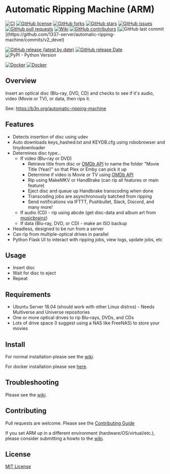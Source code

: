 # Automatic Ripping Machine (ARM)
[![CI](https://github.com/1337-server/automatic-ripping-machine/actions/workflows/main.yml/badge.svg)](https://github.com/1337-server/automatic-ripping-machine/actions/workflows/main.yml)
[![GitHub license](https://img.shields.io/github/license/1337-server/automatic-ripping-machine)](https://github.com/1337-server/automatic-ripping-machine/blob/v2_devel/LICENSE)
[![GitHub forks](https://img.shields.io/github/forks/1337-server/automatic-ripping-machine)](https://github.com/1337-server/automatic-ripping-machine/network)
[![GitHub stars](https://img.shields.io/github/stars/1337-server/automatic-ripping-machine)](https://github.com/1337-server/automatic-ripping-machine/stargazers)
[![GitHub issues](https://img.shields.io/github/issues/1337-server/automatic-ripping-machine)](https://github.com/1337-server/automatic-ripping-machine/issues)
[![GitHub pull requests](https://img.shields.io/github/issues-pr/1337-server/automatic-ripping-machine)](https://github.com/1337-server/automatic-ripping-machine/pulls)
[![Wiki](https://img.shields.io/badge/Wiki-Get%20Help-brightgreen)](https://github.com/1337-server/automatic-ripping-machine/wiki)
[![GitHub contributors](https://img.shields.io/github/contributors/1337-server/automatic-ripping-machine)](https://github.com/1337-server/automatic-ripping-machine/graphs/contributors)
[![GitHub last commit](https://img.shields.io/github/last-commit/1337-server/automatic-ripping-machine?)](https://github.com/1337-server/automatic-ripping-machine/commits/v2_devel)

[![GitHub release (latest by date)](https://img.shields.io/github/v/release/1337-server/automatic-ripping-machine?label=Latest%20Stable%20Version)](https://github.com/1337-server/automatic-ripping-machine/releases)
[![GitHub release Date](https://img.shields.io/github/release-date/1337-server/automatic-ripping-machine?label=Latest%20Stable%20Released)](https://github.com/1337-server/automatic-ripping-machine/releases)
![PyPI - Python Version](https://img.shields.io/pypi/pyversions/django)

[![Docker](https://img.shields.io/docker/pulls/1337server/automatic-ripping-machine.svg)](https://hub.docker.com/r/1337server/automatic-ripping-machine)
[![Docker](https://github.com/1337-server/automatic-ripping-machine/actions/workflows/docker-publish.yml/badge.svg?branch=docker)](https://github.com/1337-server/automatic-ripping-machine/actions/workflows/docker-publish.yml)




## Overview

Insert an optical disc (Blu-ray, DVD, CD) and checks to see if it's audio, video (Movie or TV), or data, then rips it.

See: https://b3n.org/automatic-ripping-machine


## Features

- Detects insertion of disc using udev
- Auto downloads keys_hashed.txt and KEYDB.cfg using robobrowser and tinydownloader
- Determines disc type...
  - If video (Blu-ray or DVD)
    - Retrieve title from disc or [OMDb API](http://www.omdbapi.com/) to name the folder "Movie Title (Year)" so that Plex or Emby can pick it up
    - Determine if video is Movie or TV using [OMDb API](http://www.omdbapi.com/)
    - Rip using MakeMKV or HandBrake (can rip all features or main feature)
    - Eject disc and queue up Handbrake transcoding when done
    - Transcoding jobs are asynchronously batched from ripping
    - Send notifications via IFTTT, Pushbullet, Slack, Discord, and many more!
  - If audio (CD) - rip using abcde (get disc-data and album art from [musicbrainz](https://musicbrainz.org/))
  - If data (Blu-ray, DVD, or CD) - make an ISO backup
- Headless, designed to be run from a server
- Can rip from multiple-optical drives in parallel
- Python Flask UI to interact with ripping jobs, view logs, update jobs, etc



## Usage

- Insert disc
- Wait for disc to eject
- Repeat


## Requirements

- Ubuntu Server 18.04 (should work with other Linux distros) - Needs Multiverse and Universe repositories
- One or more optical drives to rip Blu-rays, DVDs, and CDs
- Lots of drive space (I suggest using a NAS like FreeNAS) to store your movies


## Install

For normal installation please see the [wiki](https://github.com/1337-server/automatic-ripping-machine/wiki/).

For docker installation please see [here](https://github.com/1337-server/automatic-ripping-machine/wiki/docker).

## Troubleshooting
 Please see the [wiki](https://github.com/1337-server/automatic-ripping-machine/wiki/).

## Contributing

Pull requests are welcome.  Please see the [Contributing Guide](https://github.com/1337-server/automatic-ripping-machine/wiki/Contributing-Guide)

If you set ARM up in a different environment (hardware/OS/virtual/etc.), please consider submitting a howto to the [wiki](https://github.com/1337-server/automatic-ripping-machine/wiki).

## License

[MIT License](LICENSE)

